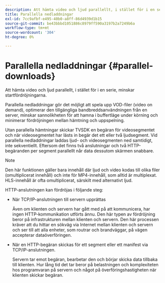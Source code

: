 ```yaml
---
description: Att hämta video och ljud parallellt, i stället för i en serie, minskar startfördröjningarna.
title: Parallella nedladdningar
exl-id: 7cc9afbf-e495-40b0-a8ff-86d4939d1b15
source-git-commit: be43bbbd1051886c8979ff590a3197b2a7249b6a
workflow-type: tm+mt
source-wordcount: '304'
ht-degree: 0%

---
```


# Parallella nedladdningar {#parallel-downloads}

Att hämta video och ljud parallellt, i stället för i en serie, minskar startfördröjningarna.

Parallella nedladdningar gör det möjligt att spela upp VOD-filer (video on demand), optimerar den tillgängliga bandbreddsanvändningen från en server, minskar sannolikheten för att hamna i buffertläge under körning och minimerar fördröjningen mellan hämtning och uppspelning.

<!-- 

Removed as part of "no DASH use cases" for 2.5.1, May 31st, 2017 release.
<p>Parallel downloads allows DASH video-on-demand (VOD) files to be played, optimizes the available bandwidth usage from a server, lowers the probability of getting into buffer under-run situations, and minimizes the delay between download and playback. </p>

 -->

Utan parallella hämtningar skickar TVSDK en begäran för videosegmentet och när videosegmentet har lästs in begär det ett eller två ljudsegment. Vid parallella nedladdningar laddas ljud- och videosegmenten ned samtidigt, inte sekventiellt. Eftersom det finns två anslutningar och två HTTP-begäranden per segment parallellt når data dessutom skärmen snabbare.

>[!NOTE]
>
>Den här funktionen gäller bara innehåll där ljud och video kodas till olika filer (omultiplicerat innehåll) och inte för MP4-innehåll, som alltid är multiplexat. HLS-innehåll är ofta omultiplicerat, särskilt med alternativt ljud.

<!-- 

See comment above (DASH use case removed).

  This feature applies only to content where the audio and video are encoded into different files (unmuxed content) and does not apply to MP4 content, which is always muxed. Most DASH content is unmuxed, and HLS content is often unmuxed, especially with alternate audio. 
-->

HTTP-anslutningen kan fördröjas i följande steg:

* När TCP/IP-anslutningen till servern upprättas

   Även om klienten och servern har gått med på att kommunicera, har ingen HTTP-kommunikation utförts ännu. Den här typen av fördröjning beror på infrastrukturen mellan klienten och servern. Den här processen kräver att du hittar en sökväg via Internet mellan klienten och servern och ser till att alla enheter, som routrar och brandväggar, på vägen accepterar dataöverföringen.
* När en HTTP-begäran skickas för ett segment eller ett manifest via TCP/IP-anslutningen.

   Servern tar emot begäran, bearbetar den och börjar skicka data tillbaka till klienten. Hur lång tid det tar beror på belastningen och komplexiteten hos programvaran på servern och något på överföringshastigheten när klienten skickar begäran.
